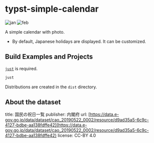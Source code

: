 # typst-simple-calendar

![jan](https://github.com/user-attachments/assets/c538d269-853b-417d-b161-9735a5e634dd)
![feb](https://github.com/user-attachments/assets/5aae85c7-0463-4a01-9185-56d761facb5a)

A simple calendar with photo.

- By default, Japanese holidays are displayed. It can be customized.

## Build Examples and Projects

[`just`](https://github.com/casey/just) is required.

```zsh
just
```

Distributions are created in the `dist` directory.

## About the dataset

title: 国民の祝日一覧
publisher: 内閣府
url: [https://data.e-gov.go.jp/data/dataset/cao_20190522_0002/resource/d9ad35a5-6c9c-4127-bdbe-aa138fdffe42](https://data.e-gov.go.jp/data/dataset/cao_20190522_0002/resource/d9ad35a5-6c9c-4127-bdbe-aa138fdffe42)
license: CC-BY 4.0
